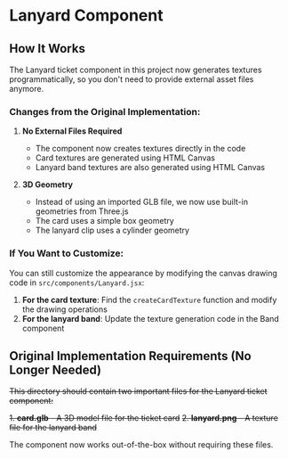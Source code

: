 # Lanyard Component

## How It Works

The Lanyard ticket component in this project now generates textures programmatically, so you don't need to provide external asset files anymore.

### Changes from the Original Implementation:

1. **No External Files Required**
   - The component now creates textures directly in the code
   - Card textures are generated using HTML Canvas
   - Lanyard band textures are also generated using HTML Canvas

2. **3D Geometry**
   - Instead of using an imported GLB file, we now use built-in geometries from Three.js
   - The card uses a simple box geometry
   - The lanyard clip uses a cylinder geometry

### If You Want to Customize:

You can still customize the appearance by modifying the canvas drawing code in `src/components/Lanyard.jsx`:

1. **For the card texture**: Find the `createCardTexture` function and modify the drawing operations
2. **For the lanyard band**: Update the texture generation code in the Band component

## Original Implementation Requirements (No Longer Needed)

~~This directory should contain two important files for the Lanyard ticket component:~~

~~1. **card.glb** - A 3D model file for the ticket card~~
~~2. **lanyard.png** - A texture file for the lanyard band~~

The component now works out-of-the-box without requiring these files. 